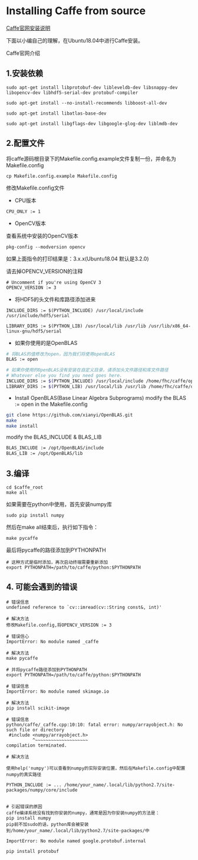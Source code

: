 # Installing Caffe from source

[Caffe官网安装说明](https://caffe.berkeleyvision.org/install_apt.html)

下面以小编自己的理解，在Ubuntu18.04中进行Caffe安装。

Caffe官网介绍

## 1.安装依赖

```
sudo apt-get install libprotobuf-dev libleveldb-dev libsnappy-dev libopencv-dev libhdf5-serial-dev protobuf-compiler

sudo apt-get install --no-install-recommends libboost-all-dev

sudo apt-get install libatlas-base-dev

sudo apt-get install libgflags-dev libgoogle-glog-dev liblmdb-dev
```

## 2.配置文件
将caffe源码根目录下的Makefile.config.example文件复制一份，并命名为
Makefile.config

```
cp Makefile.config.example Makefile.config
```

修改Makefile.config文件

* CPU版本
```
CPU_ONLY := 1
```

* OpenCV版本

查看系统中安装的OpenCV版本

```
pkg-config --modversion opencv
```
如果上面指令的打印结果是：3.x.x(Ubuntu18.04 默认是3.2.0)

请去掉OPENCV_VERSION的注释
```
# Uncomment if you're using OpenCV 3
OPENCV_VERSION := 3
```

* 将HDF5的头文件和库路径添加进来

```
INCLUDE_DIRS := $(PYTHON_INCLUDE) /usr/local/include /usr/include/hdf5/serial

LIBRARY_DIRS := $(PYTHON_LIB) /usr/local/lib /usr/lib /usr/lib/x86_64-linux-gnu/hdf5/serial
```

* 如果你使用的是OpenBLAS

```bash
# 将BLAS的值修改为open，因为我们将使用openBLAS
BLAS := open

# 如果你使用的OpenBLAS没有安装在自定义目录，请添加头文件路径和库文件路径
# Whatever else you find you need goes here.
INCLUDE_DIRS := $(PYTHON_INCLUDE) /usr/local/include /home/fhc/caffe/openblas_install/include
LIBRARY_DIRS := $(PYTHON_LIB) /usr/local/lib /usr/lib /home/fhc/caffe/openblas_install/lib

```


* Install OpenBLAS(Base Linear Algebra Subprograms)
modify the BLAS := open in the Makefile.config

```bash
git clone https://github.com/xianyi/OpenBLAS.git
make 
make install
```
modify the BLAS_INCLUDE & BLAS_LIB

```bash
BLAS_INCLUDE := /opt/OpenBLAS/include 
BLAS_LIB := /opt/OpenBLAS/lib
```

## 3.编译

```
cd $caffe_root
make all
```

如果需要在python中使用，首先安装numpy库

```
sudo pip install numpy
```
然后在make all结束后，执行如下指令：

```
make pycaffe
```

最后将pycaffe的路径添加到PYTHONPATH
```
# 这种方式是临时添加，再次启动终端需要重新添加
export PYTHONPATH=/path/to/caffe/python:$PYTHONPATH
```

## 4. 可能会遇到的错误

```
# 错误信息
undefined reference to `cv::imread(cv::String const&, int)'

# 解决方法
修改Makefile.config,将OPENCV_VERSION := 3
```

```
# 错误信心
ImportError: No module named _caffe

# 解决方法
make pycaffe

# 并将pycaffe路径添加到PYTHONPATH
export PYTHONPATH=/path/to/caffe/python:$PYTHONPATH

```

```
# 错误信息
ImportError: No module named skimage.io

# 解决方法
pip install scikit-image
```

```
# 错误信息
python/caffe/_caffe.cpp:10:10: fatal error: numpy/arrayobject.h: No such file or directory
 #include <numpy/arrayobject.h>
          ^~~~~~~~~~~~~~~~~~~~~
compilation terminated.

# 解决方法

使用help('numpy')可以查看到numpy的实际安装位置，然后在Makefile.config中配置numpy的真实路径

PYTHON_INCLUDE := ... /home/your_name/.local/lib/python2.7/site-packages/numpy/core/include


# 引起错误的原因
caffe编译系统没有找到你安装的numpy，通常是因为你安装numpy的方法是：
pip install numpy
pip前不加sudo的话，python库会被安装到/home/your_name/.local/lib/python2.7/site-packages/中
```

```
ImportError: No module named google.protobuf.internal

pip install protobuf
```


